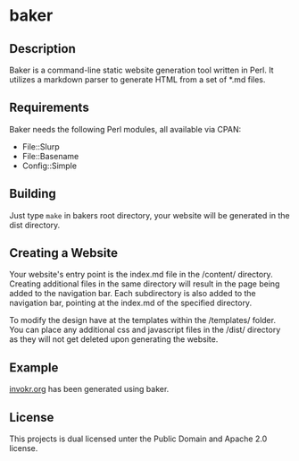# baker

## Description

Baker is a command-line static website generation tool written in Perl. It utilizes a markdown parser to generate HTML from a set of *.md files.

## Requirements

Baker needs the following Perl modules, all available via CPAN:

 - File::Slurp
 - File::Basename
 - Config::Simple

## Building

Just type `make` in bakers root directory, your website will be generated in the dist directory.

## Creating a Website

Your website's entry point is the index.md file in the /content/ directory. 
Creating additional files in the same directory will result in the page being added to the navigation bar. 
Each subdirectory is also added to the navigation bar, pointing at the index.md of the specified directory.

To modify the design have at the templates within the /templates/ folder. You can place any additional css 
and javascript files in the /dist/ directory as they will not get deleted upon generating the website.

## Example

[invokr.org](http://invokr.org) has been generated using baker.

## License

This projects is dual licensed unter the Public Domain and Apache 2.0 license.
